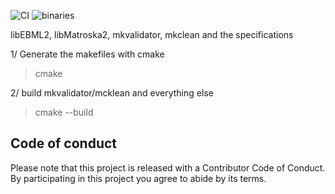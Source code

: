 ![CI](https://github.com/Matroska-Org/foundation-source/actions/workflows/generate-tools.yaml/badge.svg)
![binaries](https://github.com/Matroska-Org/foundation-source/actions/workflows/generate-tools-bin.yaml/badge.svg)

libEBML2, libMatroska2, mkvalidator, mkclean and the specifications

1/ Generate the makefiles with cmake

> cmake

2/ build mkvalidator/mcklean and everything else

> cmake --build


## Code of conduct

Please note that this project is released with a Contributor Code of Conduct. By participating in this project you agree to abide by its terms.
